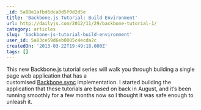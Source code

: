 ```yaml
---
_id: 5a88e1afbd6dca0d5f0d2d5e
title: 'Backbone.js Tutorial: Build Environment'
url: http://dailyjs.com/2012/11/29/backbone-tutorial-1/
category: articles
slug: 'backbone-js-tutorial-build-environment'
user_id: 5a83ce59d6eb0005c4ecda2c
createdOn: '2013-03-22T19:49:18.000Z'
tags: []
---
```


This new Backbone.js tutorial series will walk you through building a single page web application that has a customised <a href="http://backbonejs.org/#Sync">Backbone.sync</a> implementation. I started building the application that these tutorials are based on back in August, and it’s been running smoothly for a few months now so I thought it was safe enough to unleash it.
